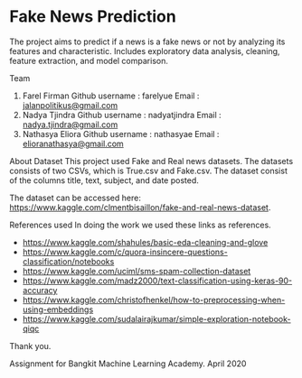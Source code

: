 # Fake News Prediction

The project aims to predict if a news is a fake news or not by analyzing its features and characteristic. Includes exploratory data analysis, cleaning, feature extraction, and model comparison.

Team
1. Farel Firman
Github username : farelyue
Email : jalanpolitikus@gmail.com
2. Nadya Tjindra
Github username : nadyatjindra
Email : nadya.tjindra@gmail.com
3. Nathasya Eliora
Github username : nathasyae
Email : elioranathasya@gmail.com


About Dataset
This project used Fake and Real news datasets. The datasets consists of two CSVs, which is True.csv and Fake.csv. The dataset consist of the columns title, text, subject, and date posted. 

The dataset can be accessed here: https://www.kaggle.com/clmentbisaillon/fake-and-real-news-dataset.

References used
In doing the work we used these links as references.
- https://www.kaggle.com/shahules/basic-eda-cleaning-and-glove
- https://www.kaggle.com/c/quora-insincere-questions-classification/notebooks
- https://www.kaggle.com/uciml/sms-spam-collection-dataset
- https://www.kaggle.com/madz2000/text-classification-using-keras-90-accuracy
- https://www.kaggle.com/christofhenkel/how-to-preprocessing-when-using-embeddings 
- https://www.kaggle.com/sudalairajkumar/simple-exploration-notebook-qiqc

Thank you.

Assignment for Bangkit Machine Learning Academy.
April 2020
